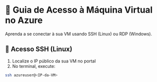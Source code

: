 # 🔐 Guia de Acesso à Máquina Virtual no Azure

Aprenda a se conectar à sua VM usando SSH (Linux) ou RDP (Windows).

## 🐧 Acesso SSH (Linux)

1. Localize o IP público da sua VM no portal
2. No terminal, execute:

```bash
ssh azureuser@<IP-da-VM>
